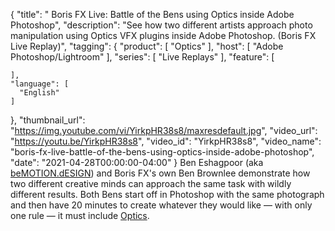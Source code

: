{
  "title": " Boris FX Live: Battle of the Bens using Optics inside Adobe Photoshop",
  "description": "See how two different artists approach photo manipulation using Optics VFX plugins inside Adobe Photoshop. (Boris FX Live Replay)",
  "tagging": {
    "product": [
      "Optics"
    ],
    "host": [
      "Adobe Photoshop/Lightroom"
    ],
    "series": [
      "Live Replays"
    ],
    "feature": [

    ],
    "language": [
      "English"
    ]
  },
  "thumbnail_url": "https://img.youtube.com/vi/YirkpHR38s8/maxresdefault.jpg",
  "video_url": "https://youtu.be/YirkpHR38s8",
  "video_id": "YirkpHR38s8",
  "video_name": "boris-fx-live-battle-of-the-bens-using-optics-inside-adobe-photoshop",
  "date": "2021-04-28T00:00:00-04:00"
}
Ben Eshagpoor (aka <a href="https://www.bemotion.design/" target="_blank">beMOTION.dESIGN</a>) and Boris FX's own Ben Brownlee demonstrate how two different creative minds can approach the same task with wildly different results. Both Bens start off in Photoshop with the same photograph and then have 20 minutes to create whatever they would like — with only one rule — it must include [Optics](https://borisfx.com/products/optics/?collection=optics&product=optics "Optics | Boris FX").
